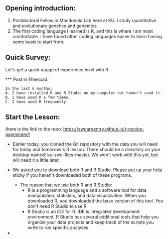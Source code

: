 ## Opening introduction:
  1. Postdoctoral Fellow in Macdonald Lab here at KU. I study quantitative and evolutionary genetics and genomics.
  2. The first coding language I learned is R, and this is where I am most comfortable. I have found other coding languages easier to learn having some basis to start from.


## Quick Survey:
Let's get a quick quage of experience level with R

*** Post in Etherpad:

```
In the last 6 months:
A. I have installed R and R Studio on my computer but haven't used it.
B. I have used R a few times.
C. I have used R frequently.

```


## Start the Lesson:

(here is the link to the repo: https://swcarpentry.github.io/r-novice-gapminder/)

* Earlier today, you cloned the Git repository with the data you will need for today and tomorrow's R lesson. There should be a directory on your desktop named: ku-swc-files-master. We won't work with this yet, but will need it a little later.

* We asked you to download both R and R Studio. Please put up your help sticky if you haven't downloaded both of these programs. 
  * The reason that we use both R and R Studio:
    * R is a programming language and a software tool for data manipulation, statistics, and data visualization. When you downloaded R, you downloaded the base version of this tool. You don't need R Studio to use R. 
    * R Studio is an IDE for R. IDE is integrated development environment. R Studio has several additional tools that help you organize your data projects and keep track of the scripts you write to run specific analyses.
    
* 
